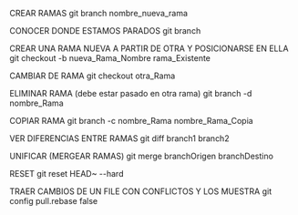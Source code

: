 CREAR RAMAS
git branch nombre_nueva_rama

CONOCER DONDE ESTAMOS PARADOS
git branch

CREAR UNA RAMA NUEVA A PARTIR DE OTRA Y POSICIONARSE EN ELLA
git checkout -b nueva_Rama_Nombre rama_Existente

CAMBIAR DE RAMA
git checkout otra_Rama

ELIMINAR RAMA (debe estar pasado en otra rama)
git branch -d nombre_Rama

COPIAR RAMA
git branch -c nombre_Rama nombre_Rama_Copia

VER DIFERENCIAS ENTRE RAMAS
git diff branch1 branch2

UNIFICAR (MERGEAR RAMAS)
git merge branchOrigen branchDestino

RESET
git reset HEAD~ --hard

TRAER CAMBIOS DE UN FILE CON CONFLICTOS Y LOS MUESTRA
git config pull.rebase false